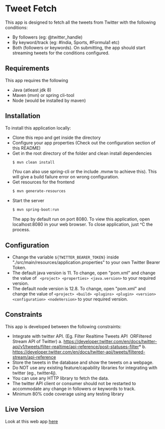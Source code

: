 # Tweet Fetch

This app is designed to fetch all the tweets from Twitter with the following
conditions:
* By followers (eg: @twitter_handle)
* By keyword/track (eg: #India, Sports, #Formula1 etc)
* Both (followers or keywords).
On submitting, the app should start streaming tweets for the conditions configured.

## Requirements

This app requires the following
* Java (atleast jdk 8)
* Maven (mvn) or spring cli-tool
* Node (would be installed by maven)

## Installation

To install this application locally:
* Clone this repo and get inside the directory
* Configure your app properties (Check out the configuration section of this README)
* Get in the root directory of the folder and clean install dependencies
    ``` bash
    $ mvn clean install
    ```
    (You can also use spring-cli or the include .mvnw to achieve this). This will give a build failure error on wrong configuration.
* Get resources for the frontend
    ``` bash
    $ mvn generate-resources
    ```
* Start the server 
    ``` bash
    $ mvn spring-boot:run
    ```
    The app by default run on port 8080. 
    To view this application, open localhost:8080 in your web browser.
    To close application, just ^C the process.

## Configuration

* Change the variable ``` ${TWITTER_BEARER_TOKEN} ``` inside "./src/main/resources/application.properties" to your own Twitter Bearer Token.
* The default java version is 11. To change, open "pom.xml" and change the value of ``` <project> <properties> <java.version>``` to your required version.
* The default node version is 12.8. To change, open "pom.xml" and change the value of ``` <project> <build> <plugins> <plugin> <version> <configuration> <nodeVersion> ``` to your required version.

## Constraints

This app is developed between the following constraints:
* Integrate with twitter API. (Eg. Filter Realtime Tweets API ​ OR​ Filtered Stream API of Twitter)
        a. https://developer.twitter.com/en/docs/twitter-api/v1/tweets/filter-realtime/api-reference/post-statuses-filter*      b. https://developer.twitter.com/en/docs/twitter-api/tweets/filtered-stream/api-reference
* Store the tweets in the database and show the tweets on a webpage.
* Do NOT use any existing feature/capability libraries for integrating with twitter (eg., twitter4j).
* You can use any HTTP library to fetch the data.
* The twitter API client or consumer should not be restarted to accommodate any change in followers or keywords to track.
* Minimum 80% code coverage using any testing library

## Live Version
Look at this web app [here](https://twitter-fetch-419.herokuapp.com/)
